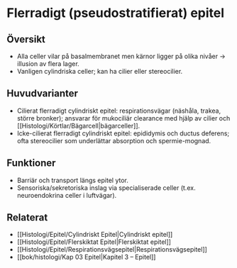 # Flerradigt (pseudostratifierat) epitel

## Översikt
- Alla celler vilar på basalmembranet men kärnor ligger på olika nivåer → illusion av flera lager.
- Vanligen cylindriska celler; kan ha cilier eller stereocilier.

## Huvudvarianter
- Cilierat flerradigt cylindriskt epitel: respirationsvägar (näshåla, trakea, större bronker); ansvarar för mukociliär clearance med hjälp av cilier och [[Histologi/Körtlar/Bägarcell|bägarceller]].
- Icke-cilierat flerradigt cylindriskt epitel: epididymis och ductus deferens; ofta stereocilier som underlättar absorption och spermie-mognad.

## Funktioner
- Barriär och transport längs epitel ytor.
- Sensoriska/sekretoriska inslag via specialiserade celler (t.ex. neuroendokrina celler i luftvägar).

## Relaterat
- [[Histologi/Epitel/Cylindriskt Epitel|Cylindriskt epitel]]
- [[Histologi/Epitel/Flerskiktat Epitel|Flerskiktat epitel]]
- [[Histologi/Epitel/Respirationsvägsepitel|Respirationsvägsepitel]]
- [[bok/histologi/Kap 03 Epitel|Kapitel 3 – Epitel]]
